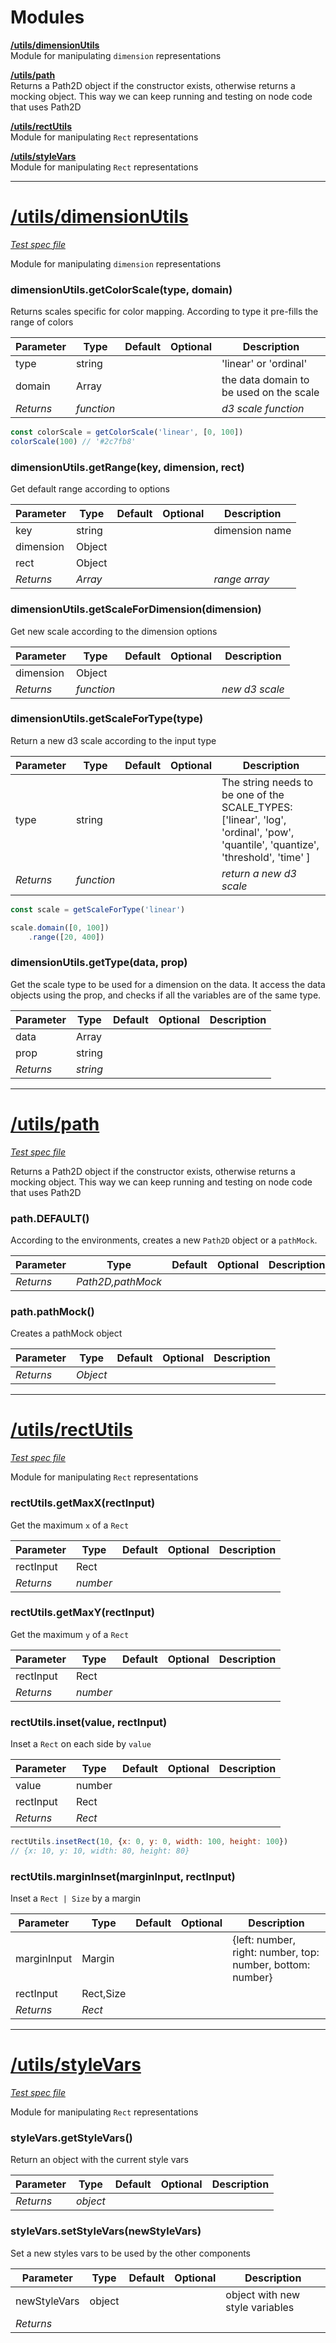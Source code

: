 # Modules
**[/utils/dimensionUtils](#utilsdimensionutils)**		
Module for manipulating `dimension` representations

**[/utils/path](#utilspath)**		
Returns a Path2D object if the constructor exists, otherwise returns a mocking object.
This way we can keep running and testing on node code that uses Path2D

**[/utils/rectUtils](#utilsrectutils)**		
Module for manipulating `Rect` representations

**[/utils/styleVars](#utilsstylevars)**		
Module for manipulating `Rect` representations


---
# [/utils/dimensionUtils](../src/utils/dimensionUtils.js)
*[Test spec file](../src/utils/dimensionUtils-test.js)*

Module for manipulating `dimension` representations

### dimensionUtils.getColorScale(type, domain)

Returns scales specific for color mapping.
According to type it pre-fills the range of colors

Parameter | Type | Default | Optional | Description
--------- | ---- | ------- | -------- | -----------
type | string |  |  | 'linear' or 'ordinal'
domain | Array |  |  | the data domain to be used on the scale
*Returns* | *function* | | | *d3 scale function*


```jsx
const colorScale = getColorScale('linear', [0, 100])
colorScale(100) // '#2c7fb8'
```
### dimensionUtils.getRange(key, dimension, rect)

Get default range according to options

Parameter | Type | Default | Optional | Description
--------- | ---- | ------- | -------- | -----------
key | string |  |  | dimension name
dimension | Object |  |  | 
rect | Object |  |  | 
*Returns* | *Array* | | | *range array*

### dimensionUtils.getScaleForDimension(dimension)

Get new scale according to the dimension options

Parameter | Type | Default | Optional | Description
--------- | ---- | ------- | -------- | -----------
dimension | Object |  |  | 
*Returns* | *function* | | | *new d3 scale*

### dimensionUtils.getScaleForType(type)

Return a new d3 scale according to the input type

Parameter | Type | Default | Optional | Description
--------- | ---- | ------- | -------- | -----------
type | string |  |  | The string needs to be one of the SCALE_TYPES: ['linear', 'log', 'ordinal', 'pow', 'quantile', 'quantize', 'threshold', 'time' ]
*Returns* | *function* | | | *return a new d3 scale*


```jsx
const scale = getScaleForType('linear')

scale.domain([0, 100])
	.range([20, 400])
```
### dimensionUtils.getType(data, prop)

Get the scale type to be used for a dimension on the data.
It access the data objects using the prop, and checks if all the variables are of the same type.

Parameter | Type | Default | Optional | Description
--------- | ---- | ------- | -------- | -----------
data | Array |  |  | 
prop | string |  |  | 
*Returns* | *string* | | | 

---
# [/utils/path](../src/utils/path.js)
*[Test spec file](../src/utils/path-test.js)*

Returns a Path2D object if the constructor exists, otherwise returns a mocking object.
This way we can keep running and testing on node code that uses Path2D

### path.DEFAULT()

According to the environments, creates a new `Path2D` object or a `pathMock`.

Parameter | Type | Default | Optional | Description
--------- | ---- | ------- | -------- | -----------
*Returns* | *Path2D,pathMock* | | | 

### path.pathMock()

Creates a pathMock object

Parameter | Type | Default | Optional | Description
--------- | ---- | ------- | -------- | -----------
*Returns* | *Object* | | | 

---
# [/utils/rectUtils](../src/utils/rectUtils.js)
*[Test spec file](../src/utils/rectUtils-test.js)*

Module for manipulating `Rect` representations

### rectUtils.getMaxX(rectInput)

Get the maximum `x` of a `Rect`

Parameter | Type | Default | Optional | Description
--------- | ---- | ------- | -------- | -----------
rectInput | Rect |  |  | 
*Returns* | *number* | | | 

### rectUtils.getMaxY(rectInput)

Get the maximum `y` of a `Rect`

Parameter | Type | Default | Optional | Description
--------- | ---- | ------- | -------- | -----------
rectInput | Rect |  |  | 
*Returns* | *number* | | | 

### rectUtils.inset(value, rectInput)

Inset a `Rect` on each side by `value`

Parameter | Type | Default | Optional | Description
--------- | ---- | ------- | -------- | -----------
value | number |  |  | 
rectInput | Rect |  |  | 
*Returns* | *Rect* | | | 


```jsx
rectUtils.insetRect(10, {x: 0, y: 0, width: 100, height: 100})
// {x: 10, y: 10, width: 80, height: 80}
```
### rectUtils.marginInset(marginInput, rectInput)

Inset a `Rect | Size` by a margin

Parameter | Type | Default | Optional | Description
--------- | ---- | ------- | -------- | -----------
marginInput | Margin |  |  | {left: number, right: number, top: number, bottom: number}
rectInput | Rect,Size |  |  | 
*Returns* | *Rect* | | | 

---
# [/utils/styleVars](../src/utils/styleVars.js)
*[Test spec file](../src/utils/styleVars-test.js)*

Module for manipulating `Rect` representations

### styleVars.getStyleVars()

Return an object with the current style vars

Parameter | Type | Default | Optional | Description
--------- | ---- | ------- | -------- | -----------
*Returns* | *object* | | | 

### styleVars.setStyleVars(newStyleVars)

Set a new styles vars to be used by the other components

Parameter | Type | Default | Optional | Description
--------- | ---- | ------- | -------- | -----------
newStyleVars | object |  |  | object with new style variables
*Returns* |  | | | 

